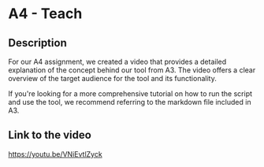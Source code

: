 # A4 - Teach

## Description
For our A4 assignment, we created a video that provides a detailed explanation of the concept behind our tool from A3. The video offers a clear overview of the target audience for the tool and its functionality.  

If you're looking for a more comprehensive tutorial on how to run the script and use the tool, we recommend referring to the markdown file included in A3.

## Link to the video
https://youtu.be/VNiEvtlZyck
